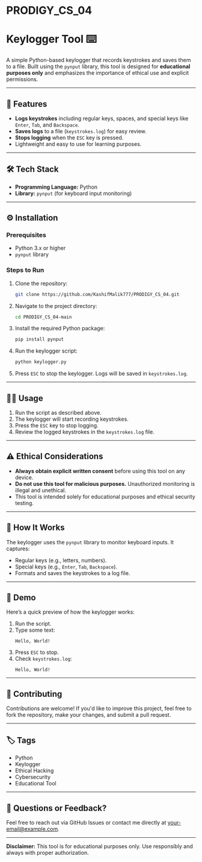 # PRODIGY_CS_04
# Keylogger Tool ⌨️  

A simple Python-based keylogger that records keystrokes and saves them to a file. Built using the `pynput` library, this tool is designed for **educational purposes only** and emphasizes the importance of ethical use and explicit permissions.  

---

## 🚀 Features  

- **Logs keystrokes** including regular keys, spaces, and special keys like `Enter`, `Tab`, and `Backspace`.  
- **Saves logs** to a file (`keystrokes.log`) for easy review.  
- **Stops logging** when the `ESC` key is pressed.  
- Lightweight and easy to use for learning purposes.  

---

## 🛠️ Tech Stack  

- **Programming Language:** Python  
- **Library:** `pynput` (for keyboard input monitoring)  

---

## ⚙️ Installation  

### Prerequisites  

- Python 3.x or higher  
- `pynput` library  

### Steps to Run  

1. Clone the repository:  

    ```bash  
    git clone https://github.com/KashifMalik777/PRODIGY_CS_04.git  
    ```  

2. Navigate to the project directory:  

    ```bash  
    cd PRODIGY_CS_04-main  
    ```  

3. Install the required Python package:  

    ```bash  
    pip install pynput  
    ```  

4. Run the keylogger script:  

    ```bash  
    python keylogger.py  
    ```  

5. Press `ESC` to stop the keylogger. Logs will be saved in `keystrokes.log`.  

---

## 🧑‍💻 Usage  

1. Run the script as described above.  
2. The keylogger will start recording keystrokes.  
3. Press the `ESC` key to stop logging.  
4. Review the logged keystrokes in the `keystrokes.log` file.  

---

## ⚠️ Ethical Considerations  

- **Always obtain explicit written consent** before using this tool on any device.  
- **Do not use this tool for malicious purposes.** Unauthorized monitoring is illegal and unethical.  
- This tool is intended solely for educational purposes and ethical security testing.  

---

## 📖 How It Works  

The keylogger uses the `pynput` library to monitor keyboard inputs. It captures:  
- Regular keys (e.g., letters, numbers).  
- Special keys (e.g., `Enter`, `Tab`, `Backspace`).  
- Formats and saves the keystrokes to a log file.  

---

## 🎨 Demo  

Here’s a quick preview of how the keylogger works:  

1. Run the script.  
2. Type some text:  
    ```  
    Hello, World!  
    ```  
3. Press `ESC` to stop.  
4. Check `keystrokes.log`:  
    ```  
    Hello, World!  
    ```  

---

## 🤝 Contributing  

Contributions are welcome! If you'd like to improve this project, feel free to fork the repository, make your changes, and submit a pull request.  

---

## 🏷️ Tags  

- Python  
- Keylogger  
- Ethical Hacking  
- Cybersecurity  
- Educational Tool  

---

## 💬 Questions or Feedback?  

Feel free to reach out via GitHub Issues or contact me directly at [your-email@example.com](mailto:your-email@example.com).  

---  

**Disclaimer:** This tool is for educational purposes only. Use responsibly and always with proper authorization.  
